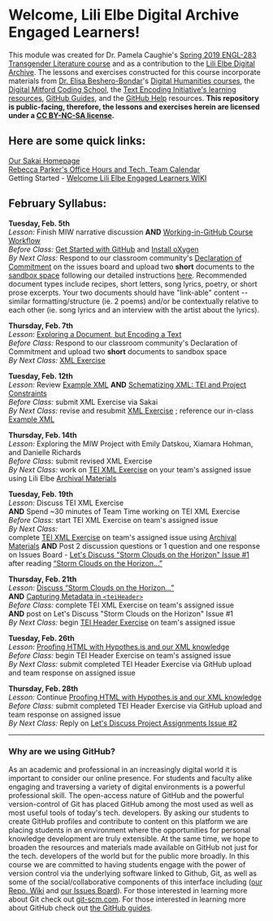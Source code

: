 # Welcome, Lili Elbe Digital Archive Engaged Learners!  
This module was created for Dr. Pamela Caughie's [Spring 2019 ENGL-283 Transgender Literature course](https://github.com/RJP43/LiliElbe_EngagedLearners/wiki/ENGL-283.06E:-Transgender-in-Literature) and as a contribution to the [Lili Elbe Digital Archive](http://lilielbe.org/). The lessons and exercises constructed for this course incorporate materials from [Dr. Elisa Beshero-Bondar](https://github.com/ebeshero)'s [Digital Humanities courses](http://dh.newtfire.org/), the [Digital Mitford Coding School](https://digitalmitford.github.io/DigMitCS/), the [Text Encoding Initiative's learning resources](http://www.tei-c.org/Support/Learn/), [GitHub Guides](https://guides.github.com/), and the [GitHub Help](https://help.github.com/) resources. **This repository is public-facing, therefore, the lessons and exercises herein are licensed under a [CC BY-NC-SA license](https://creativecommons.org/licenses/by-nc-sa/4.0/legalcode).**       
  
## Here are some quick links:
[Our Sakai Homepage](https://sakai.luc.edu/x/u42wPb)  
[Rebecca Parker's Office Hours and Tech. Team Calendar](http://bit.ly/2MdASUn)       
Getting Started - [Welcome Lili Elbe Engaged Learners WIKI](https://github.com/RJP43/LiliElbe_EngagedLearners/wiki/Welcome-Lili-Elbe-Engaged-Learners!)    
  
## February Syllabus:  

**Tuesday, Feb. 5th**     
*Lesson:* Finish MIW narrative discussion **AND** [Working-in-GitHub Course Workflow](https://github.com/RJP43/LiliElbe_EngagedLearners/wiki/Working-in-GitHub#course-workflow)            
*Before Class:* [Get Started with GitHub](https://github.com/RJP43/LiliElbe_EngagedLearners/wiki/Welcome-Lili-Elbe-Engaged-Learners!#getting-started-with-github) and [Install oXygen](https://github.com/RJP43/LiliElbe_EngagedLearners/wiki/Installing-Oxygen)      
*By Next Class:* Respond to our classroom community's [Declaration of Commitment](https://github.com/RJP43/LiliElbe_EngagedLearners/issues/3) on the issues board and upload two **short** documents to the [sandbox space](https://github.com/RJP43/LiliElbe_EngagedLearners/tree/master/sandbox) following our detailed instructions [here](https://github.com/RJP43/LiliElbe_EngagedLearners/wiki/Working-in-GitHub#uploading-to-the-sandbox). Recommended document types include recipes, short letters, song lyrics, poetry, or short prose excerpts. Your two documents should have "link-able" content -- similar formatting/structure (ie. 2 poems) and/or be contextually relative to each other (ie. song lyrics and an interview with the artist about the lyrics).   
  
**Thursday, Feb. 7th**  
*Lesson:* [Exploring a Document, but Encoding a Text](https://github.com/RJP43/LiliElbe_EngagedLearners/wiki/Exploring-a-Document,-but-Encoding-a-Text)    
*Before Class:* Respond to our classroom community's Declaration of Commitment and upload two **short** documents to sandbox space  
*By Next Class:* [XML Exercise](https://github.com/RJP43/LiliElbe_EngagedLearners/blob/master/Exercises/XML_exercise.md)  
  
**Tuesday, Feb. 12th**  
*Lesson:* Review [Example XML](https://github.com/RJP43/LiliElbe_EngagedLearners/commit/3a929ebbb9cfcab3c7de245d3428e15bf3fb3011) **AND** [Schematizing XML: TEI and Project Constraints](https://github.com/RJP43/LiliElbe_EngagedLearners/wiki/Schematizing-XML:-TEI-and-Project-Constraints)  
*Before Class:* submit XML Exercise via Sakai      
*By Next Class:* revise and resubmit [XML Exercise](https://github.com/RJP43/LiliElbe_EngagedLearners/blob/master/Exercises/XML_exercise.md)  ; reference our in-class [Example XML](https://github.com/RJP43/LiliElbe_EngagedLearners/commit/3a929ebbb9cfcab3c7de245d3428e15bf3fb3011)        
  
**Thursday, Feb. 14th**  
*Lesson:* Exploring the MIW Project with Emily Datskou, Xiamara Hohman, and Danielle Richards      
*Before Class:* submit revised XML Exercise     
*By Next Class:* work on [TEI XML Exercise](https://github.com/RJP43/LiliElbe_EngagedLearners/blob/master/Exercises/TEIxml_exercise.md) on your team's assigned issue using Lili Elbe [Archival Materials](https://github.com/RJP43/LiliElbe_EngagedLearners/tree/master/ProjectDocs/archivalMaterials)     
  
**Tuesday, Feb. 19th**  
*Lesson:* Discuss TEI XML Exercise  
**AND** Spend ~30 minutes of Team Time working on TEI XML Exercise  
*Before Class:* start TEI XML Exercise on team's assigned issue     
*By Next Class:*   
complete [TEI XML Exercise](https://github.com/RJP43/LiliElbe_EngagedLearners/blob/master/Exercises/TEIxml_exercise.md) on team's assigned issue using [Archival Materials](https://github.com/RJP43/LiliElbe_EngagedLearners/tree/master/ProjectDocs/archivalMaterials) **AND** Post 2 discussion questions or 1 question and one response on Issues Board - [Let's Discuss "Storm Clouds on the Horizon" Issue #1](https://github.com/RJP43/LiliElbe_EngagedLearners/issues/1) after reading [“Storm Clouds on the Horizon...”](https://doi.org/10.1080/24692921.2018.1505819)    
   
**Thursday, Feb. 21th**  
*Lesson:* [Discuss “Storm Clouds on the Horizon...”](https://github.com/RJP43/LiliElbe_EngagedLearners/issues/1)   
**AND** [Capturing Metadata in `<teiHeader>`](https://github.com/RJP43/LiliElbe_EngagedLearners/wiki/Capturing-Metadata)   
*Before Class:* complete TEI XML Exercise on team's assigned issue  
**AND** post on Let's Discuss "Storm Clouds on the Horizon" Issue #1    
*By Next Class:* begin [TEI Header Exercise](https://github.com/RJP43/LiliElbe_EngagedLearners/blob/master/Exercises/TEIheader_exercise.md) on team's assigned issue    
  
**Tuesday, Feb. 26th**  
*Lesson:* [Proofing HTML with Hypothes.is and our XML knowledge](https://github.com/RJP43/LiliElbe_EngagedLearners/wiki/Proofing-HTML)    
*Before Class:* begin TEI Header Exercise on team's assigned issue     
*By Next Class:* submit completed TEI Header Exercise via GitHub upload and team response on assigned issue       

**Thursday, Feb. 28th**  
*Lesson:* Continue [Proofing HTML with Hypothes.is and our XML knowledge](https://github.com/RJP43/LiliElbe_EngagedLearners/wiki/Proofing-HTML)    
*Before Class:*  submit completed TEI Header Exercise via GitHub upload and team response on assigned issue  
*By Next Class:* Reply on [Let's Discuss Project Assignments Issue #2](https://github.com/RJP43/LiliElbe_EngagedLearners/issues/2)  
  
***  
  
### Why are we using GitHub?  
As an academic and professional in an increasingly digital world it is important to consider our online presence. For students and faculty alike engaging and traversing a variety of digital environments is a powerful professional skill. The open-access nature of GitHub and the powerful version-control of Git has placed GitHub among the most used as well as most useful tools of today's tech. developers. By asking our students to create GitHub profiles and contribute to content on this platform we are placing students in an environment where the opportunities for personal knowledge development are truly extensible. At the same time, we hope to broaden the resources and materials made available on GitHub not just for the tech. developers of the world but for the public more broadly. In this course we are committed to having students engage with the power of version control via the underlying software linked to Github, Git, as well as some of the social/collaborative components of this interface including ([our Repo. Wiki](https://github.com/RJP43/LiliElbe_EngagedLearners/wiki) and [our Issues Board](https://github.com/RJP43/LiliElbe_EngagedLearners/issues)). For those interested in learning more about Git check out [git-scm.com](https://git-scm.com/). For those interested in learning more about GitHub check out [the GitHub guides](https://guides.github.com/).  

  
